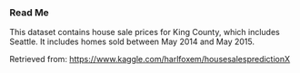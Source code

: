 ### Read Me
This dataset contains house sale prices for King County, which includes Seattle. It includes homes sold between May 2014 and May 2015.

Retrieved from: https://www.kaggle.com/harlfoxem/housesalespredictionX
